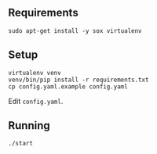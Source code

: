 ## Requirements

```
sudo apt-get install -y sox virtualenv
```

## Setup

```
virtualenv venv
venv/bin/pip install -r requirements.txt
cp config.yaml.example config.yaml
```

Edit `config.yaml`.

## Running

```
./start
```
